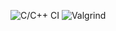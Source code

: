 ![C/C++ CI](https://github.com/Tapi124/primeNumber/workflows/C/C++%20CI/badge.svg)
![Valgrind](https://github.com/Tapi124/primeNumber/workflows/Valgrind/badge.svg)
